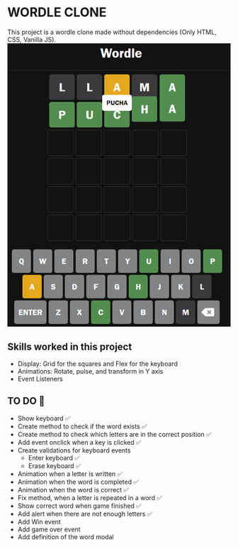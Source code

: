 # WORDLE CLONE 
This project is a wordle clone made without dependencies (Only HTML, CSS, Vanilla JS).
![Wordle clone preview](assets/image.png)

## Skills worked in this project

- Display: Grid for the squares and Flex for the keyboard
- Animations: Rotate, pulse, and transform in Y axis
- Event Listeners

## TO DO 🎯
- Show keyboard ✅
- Create method to check if the word exists ✅
- Create method to check which letters are in the correct position ✅
- Add event onclick when a key is clicked ✅
- Create validations for keyboard events
    - Enter keyboard ✅
    - Erase keyboard ✅
- Animation when a letter is written ✅
- Animation when the word is completed ✅
- Animation when the word is correct ✅
- Fix method, when a letter is repeated in a word ✅
- Show correct word when game finished ✅
- Add alert when there are not enough letters ✅
- Add Win event
- Add game over event
- Add definition of the word modal
